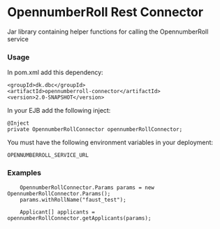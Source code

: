 # OpennumberRoll Rest Connector
Jar library containing helper functions for calling the OpennumberRoll service

### Usage
In pom.xml add this dependency:

    <groupId>dk.dbc</groupId>
    <artifactId>opennumberroll-connector</artifactId>
    <version>2.0-SNAPSHOT</version>

In your EJB add the following inject:

    @Inject
    private OpennumberRollConnector opennumberRollConnector;

You must have the following environment variables in your deployment:

    OPENNUMBERROLL_SERVICE_URL

### Examples
        OpennumberRollConnector.Params params = new OpennumberRollConnector.Params();
        params.withRollName("faust_test");

        Applicant[] applicants = opennumberRollConnector.getApplicants(params);
